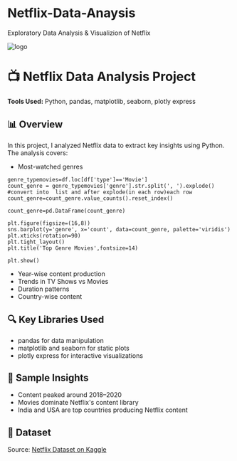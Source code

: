 # Netflix-Data-Anaysis
Exploratory Data Analysis &amp; Visualizion of Netflix

![logo](https://github.com/saurav190101/Netflix-Data-Anaysis/blob/main/photo-1574375927938-d5a98e8ffe85.avif)


# 📺 Netflix Data Analysis Project

**Tools Used:** Python, pandas, matplotlib, seaborn, plotly express

## 📊 Overview

In this project, I analyzed Netflix data to extract key insights using Python. The analysis covers:

- Most-watched genres
  
 ```
genre_typemovies=df.loc[df['type']=='Movie']
count_genre = genre_typemovies['genre'].str.split(', ').explode()  #convert into  list and after explode(in each row)each row
count_genre=count_genre.value_counts().reset_index()

count_genre=pd.DataFrame(count_genre)

plt.figure(figsize=(16,8))
sns.barplot(y='genre', x='count', data=count_genre, palette='viridis')
plt.xticks(rotation=90)
plt.tight_layout()
plt.title('Top Genre Movies',fontsize=14)

plt.show()
``` 

- Year-wise content production
- Trends in TV Shows vs Movies
- Duration patterns
- Country-wise content

## 🔍 Key Libraries Used

- pandas for data manipulation
- matplotlib and seaborn for static plots
- plotly express for interactive visualizations

## 📌 Sample Insights

- Content peaked around 2018–2020
- Movies dominate Netflix's content library
- India and USA are top countries producing Netflix content


## 📁 Dataset

Source: [Netflix Dataset on Kaggle](https://www.kaggle.com/code/shivamb/netflix-shows-and-movies-exploratory-analysis/input)
